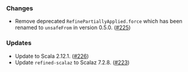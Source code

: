 ### Changes

* Remove deprecated `RefinePartiallyApplied.force` which has been
  renamed to `unsafeFrom` in version 0.5.0. ([#225])

### Updates

* Update to Scala 2.12.1. ([#226])
* Update `refined-scalaz` to Scalaz 7.2.8. ([#223])

[#223]: https://github.com/fthomas/refined/pull/223
[#225]: https://github.com/fthomas/refined/pull/225
[#226]: https://github.com/fthomas/refined/pull/226

